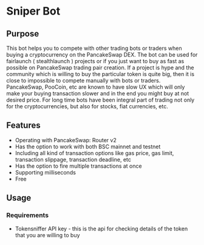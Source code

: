 # Sniper Bot

## Purpose

This bot helps you to compete with other trading bots or traders when buying a cryptocurrency on the PancakeSwap DEX. The bot can be used for fairlaunch ( stealthlaunch ) projects or if you just want to buy as fast as possible on PancakeSwap trading pair creation. If a project is hype and the community which is willing to buy the particular token is quite big, then it is close to impossible to compete manually with bots or traders. PancakeSwap, PooCoin, etc are known to have slow UX which will only make your buying transaction slower and in the end you might buy at not desired price. For long time bots have been integral part of trading not only for the cryptocurrencies, but also for stocks, fiat currencies, etc.

## Features

- Operating with PancakeSwap: Router v2
- Has the option to work with both BSC mainnet and testnet
- Including all kind of transaction options like gas price, gas limit, transaction slippage, transaction deadline, etc
- Has the option to fire multiple transactions at once
- Supporting milliseconds
- Free

## Usage

### Requirements
- Tokensniffer API key - this is the api for checking details of the token that you are willing to buy
